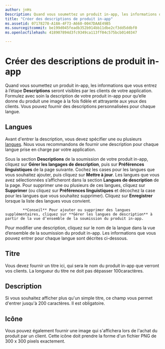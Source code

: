 ```yaml
---
author: jnHs
Description: Quand vous soumettez un produit in-app, les informations que vous fournissez seront visibles par les clients de votre application.
title: "Créer des descriptions de produit in-app"
ms.assetid: 07178278-A18A-4F73-A660-0047DAAE49B5
ms.sourcegitcommit: be199d045feadb352b914bb11dbe2cf3dd5ddbf0
ms.openlocfilehash: 418907894d3fc9349ca113ff04c575bcb0140347

---
```


# Créer des descriptions de produit in-app


Quand vous soumettez un produit in-app, les informations que vous entrez à l’étape **Descriptions** seront visibles par les clients de votre application. Formulez avec soin la description de votre produit in-app pour qu’elle donne du produit une image à la fois fidèle et attrayante aux yeux des clients. Vous pouvez fournir des descriptions personnalisées pour chaque langue.

## Langues


Avant d'entrer la description, vous devez spécifier une ou plusieurs [langues](supported-languages.md). Nous vous recommandons de fournir une description pour chaque langue prise en charge par votre application.

Sous la section **Descriptions** de la soumission de votre produit in-app, cliquez sur **Gérer les langages de description**, puis sur **Préférences linguistiques** de la page suivante. Cochez les cases pour les langues que vous souhaitez ajouter, puis cliquez sur **Mettre à jour**. Les langues que vous avez sélectionnées s’afficheront dans la section **Langues de description** de la page. Pour supprimer une ou plusieurs de ces langues, cliquez sur **Supprimer** (ou cliquez sur **Préférences linguistiques** et décochez la case pour les langues que vous souhaitez supprimer). Cliquez sur **Enregistrer** lorsque la liste des langues vous convient.

> 
            **Conseil** Pour ajouter ou supprimer des langues supplémentaires, cliquez sur **Gérer les langues de description** à partir de la vue d’ensemble de la soumission du produit in-app.

Pour modifier une description, cliquez sur le nom de la langue dans la vue d’ensemble de la soumission du produit in-app. Les informations que vous pouvez entrer pour chaque langue sont décrites ci-dessous.

## Titre

Vous devez fournir un titre ici, qui sera le nom du produit in-app que verront vos clients. La longueur du titre ne doit pas dépasser 100caractères.

## Description

Si vous souhaitez afficher plus qu'un simple titre, ce champ vous permet d'entrer jusqu'à 200 caractères. Il est obligatoire.

## Icône

Vous pouvez également fournir une image qui s'affichera lors de l'achat du produit par un client. Cette icône doit prendre la forme d'un fichier PNG de 300 x 300 pixels exactement.

 

 







<!--HONumber=Jun16_HO5-->


